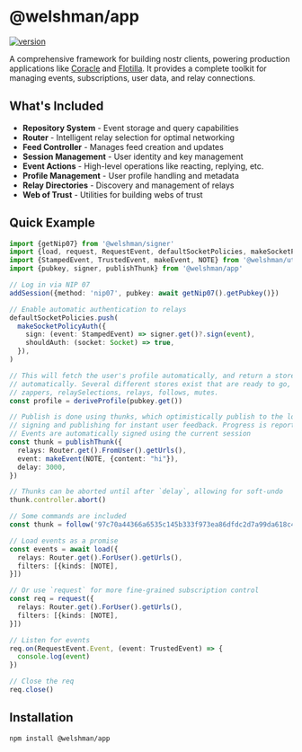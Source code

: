 # @welshman/app

[![version](https://badgen.net/npm/v/@welshman/app)](https://npmjs.com/package/@welshman/app)

A comprehensive framework for building nostr clients, powering production applications like [Coracle](https://coracle.social) and [Flotilla](https://flotilla.social). It provides a complete toolkit for managing events, subscriptions, user data, and relay connections.

## What's Included

- **Repository System** - Event storage and query capabilities
- **Router** - Intelligent relay selection for optimal networking
- **Feed Controller** - Manages feed creation and updates
- **Session Management** - User identity and key management
- **Event Actions** - High-level operations like reacting, replying, etc.
- **Profile Management** - User profile handling and metadata
- **Relay Directories** - Discovery and management of relays
- **Web of Trust** - Utilities for building webs of trust

## Quick Example

```typescript
import {getNip07} from '@welshman/signer'
import {load, request, RequestEvent, defaultSocketPolicies, makeSocketPolicyAuth, Socket} from '@welshman/net'
import {StampedEvent, TrustedEvent, makeEvent, NOTE} from '@welshman/util'
import {pubkey, signer, publishThunk} from '@welshman/app'

// Log in via NIP 07
addSession({method: 'nip07', pubkey: await getNip07().getPubkey()})

// Enable automatic authentication to relays
defaultSocketPolicies.push(
  makeSocketPolicyAuth({
    sign: (event: StampedEvent) => signer.get()?.sign(event),
    shouldAuth: (socket: Socket) => true,
  }),
)

// This will fetch the user's profile automatically, and return a store that updates
// automatically. Several different stores exist that are ready to go, including handles,
// zappers, relaySelections, relays, follows, mutes.
const profile = deriveProfile(pubkey.get())

// Publish is done using thunks, which optimistically publish to the local database, deferring
// signing and publishing for instant user feedback. Progress is reported as relays accept/reject the event
// Events are automatically signed using the current session
const thunk = publishThunk({
  relays: Router.get().FromUser().getUrls(),
  event: makeEvent(NOTE, {content: "hi"}),
  delay: 3000,
})

// Thunks can be aborted until after `delay`, allowing for soft-undo
thunk.controller.abort()

// Some commands are included
const thunk = follow('97c70a44366a6535c145b333f973ea86dfdc2d7a99da618c40c64705ad98e322')

// Load events as a promise
const events = await load({
  relays: Router.get().ForUser().getUrls(),
  filters: [{kinds: [NOTE],
}])

// Or use `request` for more fine-grained subscription control
const req = request({
  relays: Router.get().ForUser().getUrls(),
  filters: [{kinds: [NOTE],
}])

// Listen for events
req.on(RequestEvent.Event, (event: TrustedEvent) => {
  console.log(event)
})

// Close the req
req.close()
```

## Installation

```bash
npm install @welshman/app
```
